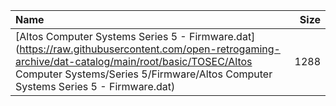|Name|Size|
|:---|---:|
|[Altos Computer Systems Series 5 - Firmware.dat](https://raw.githubusercontent.com/open-retrogaming-archive/dat-catalog/main/root/basic/TOSEC/Altos Computer Systems/Series 5/Firmware/Altos Computer Systems Series 5 - Firmware.dat)|1288|
